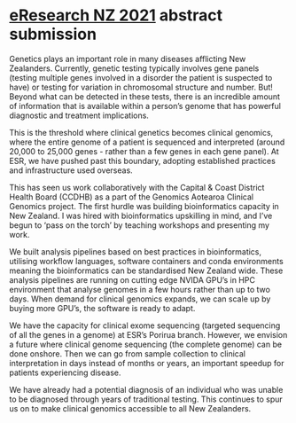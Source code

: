# [eResearch NZ 2021](https://www.eresearchnz2021.org.nz/) abstract submission

Genetics plays an important role in many diseases afflicting New Zealanders. Currently, genetic testing typically involves gene panels (testing multiple genes involved in a disorder the patient is suspected to have) or testing for variation in chromosomal structure and number. But! Beyond what can be detected in these tests, there is an incredible amount of information that is available within a person’s genome that has powerful diagnostic and treatment implications.

This is the threshold where clinical genetics becomes clinical genomics, where the entire genome of a patient is sequenced and interpreted (around 20,000 to 25,000 genes - rather than a few genes in each gene panel). At ESR, we have pushed past this boundary, adopting established practices and infrastructure used overseas.

This has seen us work collaboratively with the Capital & Coast District Health Board (CCDHB) as a part of the Genomics Aotearoa Clinical Genomics project. The first hurdle was building bioinformatics capacity in New Zealand. I was hired with bioinformatics upskilling in mind, and I’ve begun to ‘pass on the torch’ by teaching workshops and presenting my work.

We built analysis pipelines based on best practices in bioinformatics, utilising workflow languages, software containers and conda environments meaning the bioinformatics can be standardised New Zealand wide. These analysis pipelines are running on cutting edge NVIDA GPU’s in HPC environment that analyse genomes in a few hours rather than up to two days. When demand for clinical genomics expands, we can scale up by buying more GPU’s, the software is ready to adapt.

We have the capacity for clinical exome sequencing (targeted sequencing of all the genes in a genome) at ESR’s Porirua branch. However, we envision a future where clinical genome sequencing (the complete genome) can be done onshore. Then we can go from sample collection to clinical interpretation in days instead of months or years, an important speedup for patients experiencing disease.

We have already had a potential diagnosis of an individual who was unable to be diagnosed through years of traditional testing. This continues to spur us on to make clinical genomics accessible to all New Zealanders.
